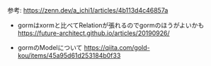 参考: https://zenn.dev/a_ichi1/articles/4b113d4c46857a

- gormはxormと比べてRelationが張れるのでgormのほうがよいかも
    https://future-architect.github.io/articles/20190926/

- gormのModelについて
    https://qiita.com/gold-kou/items/45a95d61d253184b0f33

